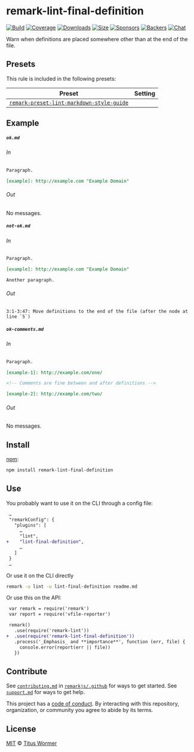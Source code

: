 <!--This file is generated-->

# remark-lint-final-definition

[![Build][build-badge]][build]
[![Coverage][coverage-badge]][coverage]
[![Downloads][downloads-badge]][downloads]
[![Size][size-badge]][size]
[![Sponsors][sponsors-badge]][collective]
[![Backers][backers-badge]][collective]
[![Chat][chat-badge]][chat]

Warn when definitions are placed somewhere other than at the end of
the file.

## Presets

This rule is included in the following presets:

| Preset | Setting |
| - | - |
| [`remark-preset-lint-markdown-style-guide`](https://github.com/remarkjs/remark-lint/tree/main/packages/remark-preset-lint-markdown-style-guide) | |

## Example

##### `ok.md`

###### In

```markdown
Paragraph.

[example]: http://example.com "Example Domain"
```

###### Out

No messages.

##### `not-ok.md`

###### In

```markdown
Paragraph.

[example]: http://example.com "Example Domain"

Another paragraph.
```

###### Out

```text
3:1-3:47: Move definitions to the end of the file (after the node at line `5`)
```

##### `ok-comments.md`

###### In

```markdown
Paragraph.

[example-1]: http://example.com/one/

<!-- Comments are fine between and after definitions -->

[example-2]: http://example.com/two/
```

###### Out

No messages.

## Install

[npm][]:

```sh
npm install remark-lint-final-definition
```

## Use

You probably want to use it on the CLI through a config file:

```diff
 …
 "remarkConfig": {
   "plugins": [
     …
     "lint",
+    "lint-final-definition",
     …
   ]
 }
 …
```

Or use it on the CLI directly

```sh
remark -u lint -u lint-final-definition readme.md
```

Or use this on the API:

```diff
 var remark = require('remark')
 var report = require('vfile-reporter')

 remark()
   .use(require('remark-lint'))
+  .use(require('remark-lint-final-definition'))
   .process('_Emphasis_ and **importance**', function (err, file) {
     console.error(report(err || file))
   })
```

## Contribute

See [`contributing.md`][contributing] in [`remarkjs/.github`][health] for ways
to get started.
See [`support.md`][support] for ways to get help.

This project has a [code of conduct][coc].
By interacting with this repository, organization, or community you agree to
abide by its terms.

## License

[MIT][license] © [Titus Wormer][author]

[build-badge]: https://img.shields.io/travis/remarkjs/remark-lint/main.svg

[build]: https://travis-ci.org/remarkjs/remark-lint

[coverage-badge]: https://img.shields.io/codecov/c/github/remarkjs/remark-lint.svg

[coverage]: https://codecov.io/github/remarkjs/remark-lint

[downloads-badge]: https://img.shields.io/npm/dm/remark-lint-final-definition.svg

[downloads]: https://www.npmjs.com/package/remark-lint-final-definition

[size-badge]: https://img.shields.io/bundlephobia/minzip/remark-lint-final-definition.svg

[size]: https://bundlephobia.com/result?p=remark-lint-final-definition

[sponsors-badge]: https://opencollective.com/unified/sponsors/badge.svg

[backers-badge]: https://opencollective.com/unified/backers/badge.svg

[collective]: https://opencollective.com/unified

[chat-badge]: https://img.shields.io/badge/chat-discussions-success.svg

[chat]: https://github.com/remarkjs/remark/discussions

[npm]: https://docs.npmjs.com/cli/install

[health]: https://github.com/remarkjs/.github

[contributing]: https://github.com/remarkjs/.github/blob/HEAD/contributing.md

[support]: https://github.com/remarkjs/.github/blob/HEAD/support.md

[coc]: https://github.com/remarkjs/.github/blob/HEAD/code-of-conduct.md

[license]: https://github.com/remarkjs/remark-lint/blob/main/license

[author]: https://wooorm.com
